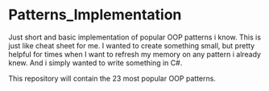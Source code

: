 # Patterns_Implementation

Just short and basic implementation of popular OOP patterns i know. This is just like cheat sheet for me. I wanted to create something small, but pretty helpful for times when I want to refresh my memory on any pattern i already knew.
And i simply wanted to write something in C#.

This repository will contain the 23 most popular OOP patterns.
